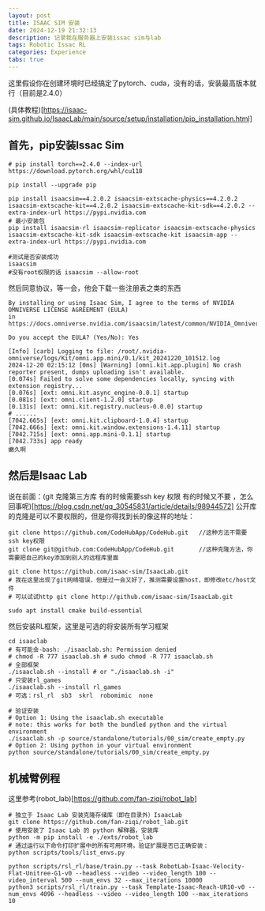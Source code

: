 ```yaml
---
layout: post
title: ISAAC SIM 安装
date: 2024-12-19 21:32:13
description: 记录我在服务器上安装issac sim与lab
tags: Robotic Issac RL
categories: Experience
tabs: true
---
```

这里假设你在创建环境时已经搞定了pytorch、cuda，没有的话，安装最高版本就行（目前是2.4.0）

(具体教程)[https://isaac-sim.github.io/IsaacLab/main/source/setup/installation/pip_installation.html]

## 首先，pip安装Issac Sim
```shell
# pip install torch==2.4.0 --index-url https://download.pytorch.org/whl/cu118

pip install --upgrade pip

pip install isaacsim==4.2.0.2 isaacsim-extscache-physics==4.2.0.2 isaacsim-extscache-kit==4.2.0.2 isaacsim-extscache-kit-sdk==4.2.0.2 --extra-index-url https://pypi.nvidia.com
# 最小安装包
pip install isaacsim-rl isaacsim-replicator isaacsim-extscache-physics isaacsim-extscache-kit-sdk isaacsim-extscache-kit isaacsim-app --extra-index-url https://pypi.nvidia.com

#测试是否安装成功
isaacsim 
#没有root权限的话 isaacsim --allow-root
```

然后同意协议，等一会，他会下载一些注册表之类的东西
```shell
By installing or using Isaac Sim, I agree to the terms of NVIDIA OMNIVERSE LICENSE AGREEMENT (EULA)
in https://docs.omniverse.nvidia.com/isaacsim/latest/common/NVIDIA_Omniverse_License_Agreement.html

Do you accept the EULA? (Yes/No): Yes

[Info] [carb] Logging to file: /root/.nvidia-omniverse/logs/Kit/omni.app.mini/0.1/kit_20241220_101512.log
2024-12-20 02:15:12 [0ms] [Warning] [omni.kit.app.plugin] No crash reporter present, dumps uploading isn't available.
[0.074s] Failed to solve some dependencies locally, syncing with extension registry...
[0.076s] [ext: omni.kit.async_engine-0.0.1] startup
[0.081s] [ext: omni.client-1.2.0] startup
[0.131s] [ext: omni.kit.registry.nucleus-0.0.0] startup
# ......
[7042.665s] [ext: omni.kit.clipboard-1.0.4] startup
[7042.666s] [ext: omni.kit.window.extensions-1.4.11] startup
[7042.715s] [ext: omni.app.mini-0.1.1] startup
[7042.733s] app ready
嫩久啊
```
## 然后是Isaac Lab

说在前面：(git 克隆第三方库 有的时候需要ssh key 权限 有的时候又不要 ，怎么回事呢)[https://blog.csdn.net/qq_30545831/article/details/98944572]
公开库的克隆是可以不要权限的，但是你得找到长的像这样的地址：
```shell
git clone https://github.com/CodeHubApp/CodeHub.git   //这种方法不需要ssh key权限
git clone git@github.com:CodeHubApp/CodeHub.git       //这种克隆方法，你需要把自己的key添加到别人的远程库里面
```

```shell
git clone https://github.com/isaac-sim/IsaacLab.git
# 我在这里出现了git网络错误，但是过一会又好了，推测需要设置host，即修改etc/host文件
# 可以试试http git clone http://github.com/isaac-sim/IsaacLab.git

sudo apt install cmake build-essential
```
然后安装RL框架，这里是可选的将安装所有学习框架
```shell
cd isaaclab
# 有可能会-bash: ./isaaclab.sh: Permission denied
# chmod -R 777 isaaclab.sh # sudo chmod -R 777 isaaclab.sh
# 全部框架
./isaaclab.sh --install # or "./isaaclab.sh -i"
# 只安装rl_games
./isaaclab.sh --install rl_games
# 可选：rsl_rl  ​sb3  ​skrl  robomimic  none

# 验证安装
# Option 1: Using the isaaclab.sh executable
# note: this works for both the bundled python and the virtual environment
./isaaclab.sh -p source/standalone/tutorials/00_sim/create_empty.py
# Option 2: Using python in your virtual environment
python source/standalone/tutorials/00_sim/create_empty.py

```



## 机械臂例程
这里参考(robot_lab)[https://github.com/fan-ziqi/robot_lab]
```shell
# 独立于 Isaac Lab 安装克隆存储库（即在目录外）IsaacLab
git clone https://github.com/fan-ziqi/robot_lab.git
# 使用安装了 Isaac Lab 的 python 解释器，安装库
python -m pip install -e ./exts/robot_lab
# 通过运行以下命令打印扩展中的所有可用环境，验证扩展是否已正确安装：
python scripts/tools/list_envs.py
```
```shell
python scripts/rsl_rl/base/train.py --task RobotLab-Isaac-Velocity-Flat-Unitree-G1-v0 --headless --video --video_length 100 --video_interval 500 --num_envs 32 --max_iterations 10000
python3 scripts/rsl_rl/train.py --task Template-Isaac-Reach-UR10-v0 --num_envs 4096 --headless --video --video_length 100 --max_iterations 10
```
